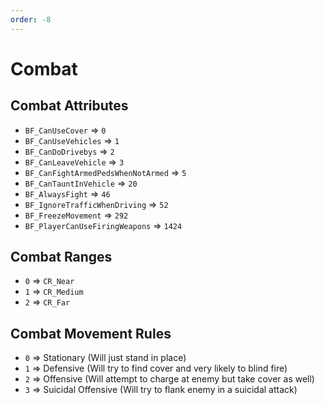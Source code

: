 ```yaml
---
order: -8
---
```


# Combat

## Combat Attributes

- `BF_CanUseCover` => `0`
- `BF_CanUseVehicles` => `1`
- `BF_CanDoDrivebys` => `2`
- `BF_CanLeaveVehicle` => `3`
- `BF_CanFightArmedPedsWhenNotArmed` => `5`
- `BF_CanTauntInVehicle` => `20`
- `BF_AlwaysFight` => `46`
- `BF_IgnoreTrafficWhenDriving` => `52`
- `BF_FreezeMovement` => `292`
- `BF_PlayerCanUseFiringWeapons` => `1424`

## Combat Ranges

- `0` => `CR_Near`
- `1` => `CR_Medium`
- `2` => `CR_Far`

## Combat Movement Rules

- `0` => Stationary (Will just stand in place)
- `1` => Defensive (Will try to find cover and very likely to blind fire)
- `2` => Offensive (Will attempt to charge at enemy but take cover as well)
- `3` => Suicidal Offensive (Will try to flank enemy in a suicidal attack)

